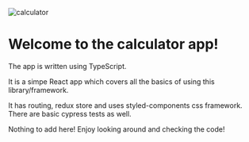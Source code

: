 ![calculator](https://user-images.githubusercontent.com/86885133/180424686-1d3f2aee-ce06-4730-8436-e71b84755fc8.jpg)
<h1>Welcome to the calculator app!</h1>

The app is written using TypeScript.

It is a simpe React app which covers all the basics of using this library/framework.

It has routing, redux store and uses styled-components css framework. There are basic cypress tests as well.

Nothing to add here! Enjoy looking around and checking the code!
